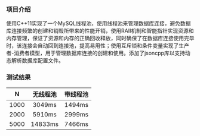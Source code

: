 ### 项目介绍
使用C++11实现了一个MySQL线程池，使用线程池来管理数据库连接，避免数据库连接频繁的创建和销毁所带来的性能开销，使用RAII机制和智能指针实现资源和内存管理，保证了资源和内存的正确回收释放，同时确保了在数据库连接使用完毕时，该连接会自动回到连接池，提高易用性；使用互斥锁和条件变量实现了生产者-消费者模型，用于管理数据库连接的创建和使用。添加了jsoncpp库以支持动态解析数据库配置文件。
### 测试结果
| N | 无线程池 | 带线程池 |
|:----:| :----:| :----:|
| 1000 | 3049ms | 1494ms |
| 2000 | 5910ms | 2999ms |
| 5000 | 14833ms | 7466ms |
